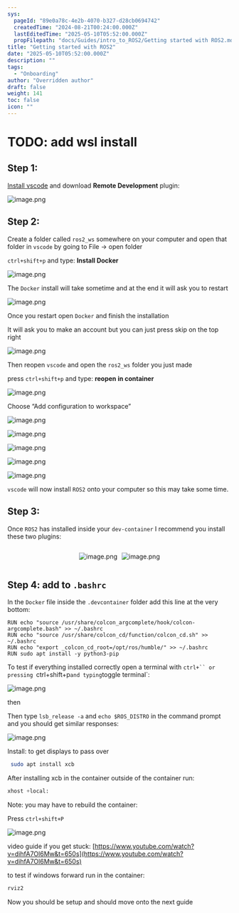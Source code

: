 ```yaml
---
sys:
  pageId: "89e0a78c-4e2b-4070-b327-d28cb0694742"
  createdTime: "2024-08-21T00:24:00.000Z"
  lastEditedTime: "2025-05-10T05:52:00.000Z"
  propFilepath: "docs/Guides/intro_to_ROS2/Getting started with ROS2.md"
title: "Getting started with ROS2"
date: "2025-05-10T05:52:00.000Z"
description: ""
tags:
  - "Onboarding"
author: "Overridden author"
draft: false
weight: 141
toc: false
icon: ""
---
```


# TODO: add wsl install

## Step 1:

[Install vscode](https://code.visualstudio.com/download) and download **Remote Development** plugin:

![image.png](https://prod-files-secure.s3.us-west-2.amazonaws.com/d518164a-d88e-44d1-a4ee-3adb3bd8bce0/efb52993-1881-4a40-b95e-6f020334f022/image.png?X-Amz-Algorithm=AWS4-HMAC-SHA256&X-Amz-Content-Sha256=UNSIGNED-PAYLOAD&X-Amz-Credential=ASIAZI2LB4664F3ASOT4%2F20250609%2Fus-west-2%2Fs3%2Faws4_request&X-Amz-Date=20250609T190658Z&X-Amz-Expires=3600&X-Amz-Security-Token=IQoJb3JpZ2luX2VjENL%2F%2F%2F%2F%2F%2F%2F%2F%2F%2FwEaCXVzLXdlc3QtMiJHMEUCIQDYszvoSDxUutWw4hMT2WSKk91sIDQcfcB8w2PYTY0IigIgGFxLsOsDWBh6Y5uF3IE%2BDXxtnosFU1Vybgd05%2BfpTBQqiAQIq%2F%2F%2F%2F%2F%2F%2F%2F%2F%2F%2FARAAGgw2Mzc0MjMxODM4MDUiDFqO0oEWoXcPNp71VyrcA%2FfHaWYYhTtF10NRq7xzuDfmhtZ9qZ4LilUWnkP26IJtblEePR9k9dDNG32scjvWV%2Fo1c3TdcRMhAnmRspaGAEakIVbop6g%2BEtu7qZfooyjKBdHNBn3CgRT0aRpbiL4wV4X21VQqSQdP7rR0DZ3HpquWWm9JSu51l2tpZkL9TMF2lCOUvOaxhUmEJyIZKaEiHSBczisVV1qQaa%2FbxvOYBykCOcQZqtb%2FgPEIkBPZB5AWp%2B73UR8WwN7SPgpXFgkv9XzS%2BJOnI6bcNzuBxGjLTtAvjZIoGw489oMUQzNmNfx9AzrI2SiKS2lDFGfbNZhfM4Gv3p%2FgPbvqLNTFxp2aESAvwwqeGzaCyZ5UQ35wb2segirAfu3CQdFrs5iHwAR6tJjE7w8Ur0Op0qhe%2B%2FQ90Gc1MO0TpLw4CcZ1epy4WqUpwfjW82iqufWibjDPcbhHM1oX9N784%2BU1Xs0bJ%2FIzg%2FGGcH%2FRv2OSOTn2qiDfjrSxkLBWoiyJLHISQIk6q8T7dnmFD6RoLNJk2%2B8qoK8Ddbrwpj7cVlIbr1zkox3wB4SDwMnB8RjjDGxeTrqnGFakyZDiuDc2WjUTuZtOI%2BFraht8xg%2BK6p6vgmV07%2Fdz4cBk%2Fb%2FVviP9pSltnpR1MLzKnMIGOqUBldUs6UEkNFZ9Ah8DcFCU82TXeMBHqxjTqnbSiPvJDOgu5l0RlueCilw8nhoxebL11c2fC3g9jTrRSXy%2B%2F8vMfT7SOj1hZADj8pEJCtbHkBE0lyuKa10gLcenU%2Fy04agk4GPXDPTrXh4TjGwtpWozIgGPIPgc6F8qCBJbKyqspBzTUT5ZGAwkQHabiUP2q4LPJe8UTljYfSJ5NW4eii1qhQ3VoCTk&X-Amz-Signature=5051245dfc41792a1ebe4a8cdd9635fcd5670af18a848045e5daa97e780b45af&X-Amz-SignedHeaders=host&x-id=GetObject)

## Step 2:

Create a folder called `ros2_ws` somewhere on your computer and open that folder in `vscode` by going to File → open folder 

`ctrl+shift+p` and type: **Install Docker**

![image.png](https://prod-files-secure.s3.us-west-2.amazonaws.com/d518164a-d88e-44d1-a4ee-3adb3bd8bce0/2269dc0e-1cd5-47ff-bceb-c04ad9b2eab0/image.png?X-Amz-Algorithm=AWS4-HMAC-SHA256&X-Amz-Content-Sha256=UNSIGNED-PAYLOAD&X-Amz-Credential=ASIAZI2LB4664F3ASOT4%2F20250609%2Fus-west-2%2Fs3%2Faws4_request&X-Amz-Date=20250609T190658Z&X-Amz-Expires=3600&X-Amz-Security-Token=IQoJb3JpZ2luX2VjENL%2F%2F%2F%2F%2F%2F%2F%2F%2F%2FwEaCXVzLXdlc3QtMiJHMEUCIQDYszvoSDxUutWw4hMT2WSKk91sIDQcfcB8w2PYTY0IigIgGFxLsOsDWBh6Y5uF3IE%2BDXxtnosFU1Vybgd05%2BfpTBQqiAQIq%2F%2F%2F%2F%2F%2F%2F%2F%2F%2F%2FARAAGgw2Mzc0MjMxODM4MDUiDFqO0oEWoXcPNp71VyrcA%2FfHaWYYhTtF10NRq7xzuDfmhtZ9qZ4LilUWnkP26IJtblEePR9k9dDNG32scjvWV%2Fo1c3TdcRMhAnmRspaGAEakIVbop6g%2BEtu7qZfooyjKBdHNBn3CgRT0aRpbiL4wV4X21VQqSQdP7rR0DZ3HpquWWm9JSu51l2tpZkL9TMF2lCOUvOaxhUmEJyIZKaEiHSBczisVV1qQaa%2FbxvOYBykCOcQZqtb%2FgPEIkBPZB5AWp%2B73UR8WwN7SPgpXFgkv9XzS%2BJOnI6bcNzuBxGjLTtAvjZIoGw489oMUQzNmNfx9AzrI2SiKS2lDFGfbNZhfM4Gv3p%2FgPbvqLNTFxp2aESAvwwqeGzaCyZ5UQ35wb2segirAfu3CQdFrs5iHwAR6tJjE7w8Ur0Op0qhe%2B%2FQ90Gc1MO0TpLw4CcZ1epy4WqUpwfjW82iqufWibjDPcbhHM1oX9N784%2BU1Xs0bJ%2FIzg%2FGGcH%2FRv2OSOTn2qiDfjrSxkLBWoiyJLHISQIk6q8T7dnmFD6RoLNJk2%2B8qoK8Ddbrwpj7cVlIbr1zkox3wB4SDwMnB8RjjDGxeTrqnGFakyZDiuDc2WjUTuZtOI%2BFraht8xg%2BK6p6vgmV07%2Fdz4cBk%2Fb%2FVviP9pSltnpR1MLzKnMIGOqUBldUs6UEkNFZ9Ah8DcFCU82TXeMBHqxjTqnbSiPvJDOgu5l0RlueCilw8nhoxebL11c2fC3g9jTrRSXy%2B%2F8vMfT7SOj1hZADj8pEJCtbHkBE0lyuKa10gLcenU%2Fy04agk4GPXDPTrXh4TjGwtpWozIgGPIPgc6F8qCBJbKyqspBzTUT5ZGAwkQHabiUP2q4LPJe8UTljYfSJ5NW4eii1qhQ3VoCTk&X-Amz-Signature=122eea0c897bb62bca5d63d3623d27ae91bb6face867377ff5f7da9691c477cc&X-Amz-SignedHeaders=host&x-id=GetObject)

The `Docker` install will take sometime and at the end it will ask you to restart

![image.png](https://prod-files-secure.s3.us-west-2.amazonaws.com/d518164a-d88e-44d1-a4ee-3adb3bd8bce0/ed233f78-be33-4b1f-b89c-9c346c0e961e/image.png?X-Amz-Algorithm=AWS4-HMAC-SHA256&X-Amz-Content-Sha256=UNSIGNED-PAYLOAD&X-Amz-Credential=ASIAZI2LB4664F3ASOT4%2F20250609%2Fus-west-2%2Fs3%2Faws4_request&X-Amz-Date=20250609T190658Z&X-Amz-Expires=3600&X-Amz-Security-Token=IQoJb3JpZ2luX2VjENL%2F%2F%2F%2F%2F%2F%2F%2F%2F%2FwEaCXVzLXdlc3QtMiJHMEUCIQDYszvoSDxUutWw4hMT2WSKk91sIDQcfcB8w2PYTY0IigIgGFxLsOsDWBh6Y5uF3IE%2BDXxtnosFU1Vybgd05%2BfpTBQqiAQIq%2F%2F%2F%2F%2F%2F%2F%2F%2F%2F%2FARAAGgw2Mzc0MjMxODM4MDUiDFqO0oEWoXcPNp71VyrcA%2FfHaWYYhTtF10NRq7xzuDfmhtZ9qZ4LilUWnkP26IJtblEePR9k9dDNG32scjvWV%2Fo1c3TdcRMhAnmRspaGAEakIVbop6g%2BEtu7qZfooyjKBdHNBn3CgRT0aRpbiL4wV4X21VQqSQdP7rR0DZ3HpquWWm9JSu51l2tpZkL9TMF2lCOUvOaxhUmEJyIZKaEiHSBczisVV1qQaa%2FbxvOYBykCOcQZqtb%2FgPEIkBPZB5AWp%2B73UR8WwN7SPgpXFgkv9XzS%2BJOnI6bcNzuBxGjLTtAvjZIoGw489oMUQzNmNfx9AzrI2SiKS2lDFGfbNZhfM4Gv3p%2FgPbvqLNTFxp2aESAvwwqeGzaCyZ5UQ35wb2segirAfu3CQdFrs5iHwAR6tJjE7w8Ur0Op0qhe%2B%2FQ90Gc1MO0TpLw4CcZ1epy4WqUpwfjW82iqufWibjDPcbhHM1oX9N784%2BU1Xs0bJ%2FIzg%2FGGcH%2FRv2OSOTn2qiDfjrSxkLBWoiyJLHISQIk6q8T7dnmFD6RoLNJk2%2B8qoK8Ddbrwpj7cVlIbr1zkox3wB4SDwMnB8RjjDGxeTrqnGFakyZDiuDc2WjUTuZtOI%2BFraht8xg%2BK6p6vgmV07%2Fdz4cBk%2Fb%2FVviP9pSltnpR1MLzKnMIGOqUBldUs6UEkNFZ9Ah8DcFCU82TXeMBHqxjTqnbSiPvJDOgu5l0RlueCilw8nhoxebL11c2fC3g9jTrRSXy%2B%2F8vMfT7SOj1hZADj8pEJCtbHkBE0lyuKa10gLcenU%2Fy04agk4GPXDPTrXh4TjGwtpWozIgGPIPgc6F8qCBJbKyqspBzTUT5ZGAwkQHabiUP2q4LPJe8UTljYfSJ5NW4eii1qhQ3VoCTk&X-Amz-Signature=7a27a9bc4d0a49a522198e40898695080ad6dc224aed33be4aae0190f8f061ef&X-Amz-SignedHeaders=host&x-id=GetObject)

Once you restart open `Docker` and finish the installation

It will ask you to make an account but you can just press skip on the top right

![image.png](https://prod-files-secure.s3.us-west-2.amazonaws.com/d518164a-d88e-44d1-a4ee-3adb3bd8bce0/21010ad9-1659-4fd9-9f59-9932a09b2a3d/image.png?X-Amz-Algorithm=AWS4-HMAC-SHA256&X-Amz-Content-Sha256=UNSIGNED-PAYLOAD&X-Amz-Credential=ASIAZI2LB4664F3ASOT4%2F20250609%2Fus-west-2%2Fs3%2Faws4_request&X-Amz-Date=20250609T190658Z&X-Amz-Expires=3600&X-Amz-Security-Token=IQoJb3JpZ2luX2VjENL%2F%2F%2F%2F%2F%2F%2F%2F%2F%2FwEaCXVzLXdlc3QtMiJHMEUCIQDYszvoSDxUutWw4hMT2WSKk91sIDQcfcB8w2PYTY0IigIgGFxLsOsDWBh6Y5uF3IE%2BDXxtnosFU1Vybgd05%2BfpTBQqiAQIq%2F%2F%2F%2F%2F%2F%2F%2F%2F%2F%2FARAAGgw2Mzc0MjMxODM4MDUiDFqO0oEWoXcPNp71VyrcA%2FfHaWYYhTtF10NRq7xzuDfmhtZ9qZ4LilUWnkP26IJtblEePR9k9dDNG32scjvWV%2Fo1c3TdcRMhAnmRspaGAEakIVbop6g%2BEtu7qZfooyjKBdHNBn3CgRT0aRpbiL4wV4X21VQqSQdP7rR0DZ3HpquWWm9JSu51l2tpZkL9TMF2lCOUvOaxhUmEJyIZKaEiHSBczisVV1qQaa%2FbxvOYBykCOcQZqtb%2FgPEIkBPZB5AWp%2B73UR8WwN7SPgpXFgkv9XzS%2BJOnI6bcNzuBxGjLTtAvjZIoGw489oMUQzNmNfx9AzrI2SiKS2lDFGfbNZhfM4Gv3p%2FgPbvqLNTFxp2aESAvwwqeGzaCyZ5UQ35wb2segirAfu3CQdFrs5iHwAR6tJjE7w8Ur0Op0qhe%2B%2FQ90Gc1MO0TpLw4CcZ1epy4WqUpwfjW82iqufWibjDPcbhHM1oX9N784%2BU1Xs0bJ%2FIzg%2FGGcH%2FRv2OSOTn2qiDfjrSxkLBWoiyJLHISQIk6q8T7dnmFD6RoLNJk2%2B8qoK8Ddbrwpj7cVlIbr1zkox3wB4SDwMnB8RjjDGxeTrqnGFakyZDiuDc2WjUTuZtOI%2BFraht8xg%2BK6p6vgmV07%2Fdz4cBk%2Fb%2FVviP9pSltnpR1MLzKnMIGOqUBldUs6UEkNFZ9Ah8DcFCU82TXeMBHqxjTqnbSiPvJDOgu5l0RlueCilw8nhoxebL11c2fC3g9jTrRSXy%2B%2F8vMfT7SOj1hZADj8pEJCtbHkBE0lyuKa10gLcenU%2Fy04agk4GPXDPTrXh4TjGwtpWozIgGPIPgc6F8qCBJbKyqspBzTUT5ZGAwkQHabiUP2q4LPJe8UTljYfSJ5NW4eii1qhQ3VoCTk&X-Amz-Signature=7eda300988a609b4f6144f8f28dbfdf819b4545160f587c6cf70a8ad5cb4fd2e&X-Amz-SignedHeaders=host&x-id=GetObject)

Then reopen `vscode` and open the `ros2_ws` folder you just made

press `ctrl+shift+p` and type: **reopen in container**

![image.png](https://prod-files-secure.s3.us-west-2.amazonaws.com/d518164a-d88e-44d1-a4ee-3adb3bd8bce0/4e93b8c2-41ad-488c-8095-c74205196118/image.png?X-Amz-Algorithm=AWS4-HMAC-SHA256&X-Amz-Content-Sha256=UNSIGNED-PAYLOAD&X-Amz-Credential=ASIAZI2LB4664F3ASOT4%2F20250609%2Fus-west-2%2Fs3%2Faws4_request&X-Amz-Date=20250609T190658Z&X-Amz-Expires=3600&X-Amz-Security-Token=IQoJb3JpZ2luX2VjENL%2F%2F%2F%2F%2F%2F%2F%2F%2F%2FwEaCXVzLXdlc3QtMiJHMEUCIQDYszvoSDxUutWw4hMT2WSKk91sIDQcfcB8w2PYTY0IigIgGFxLsOsDWBh6Y5uF3IE%2BDXxtnosFU1Vybgd05%2BfpTBQqiAQIq%2F%2F%2F%2F%2F%2F%2F%2F%2F%2F%2FARAAGgw2Mzc0MjMxODM4MDUiDFqO0oEWoXcPNp71VyrcA%2FfHaWYYhTtF10NRq7xzuDfmhtZ9qZ4LilUWnkP26IJtblEePR9k9dDNG32scjvWV%2Fo1c3TdcRMhAnmRspaGAEakIVbop6g%2BEtu7qZfooyjKBdHNBn3CgRT0aRpbiL4wV4X21VQqSQdP7rR0DZ3HpquWWm9JSu51l2tpZkL9TMF2lCOUvOaxhUmEJyIZKaEiHSBczisVV1qQaa%2FbxvOYBykCOcQZqtb%2FgPEIkBPZB5AWp%2B73UR8WwN7SPgpXFgkv9XzS%2BJOnI6bcNzuBxGjLTtAvjZIoGw489oMUQzNmNfx9AzrI2SiKS2lDFGfbNZhfM4Gv3p%2FgPbvqLNTFxp2aESAvwwqeGzaCyZ5UQ35wb2segirAfu3CQdFrs5iHwAR6tJjE7w8Ur0Op0qhe%2B%2FQ90Gc1MO0TpLw4CcZ1epy4WqUpwfjW82iqufWibjDPcbhHM1oX9N784%2BU1Xs0bJ%2FIzg%2FGGcH%2FRv2OSOTn2qiDfjrSxkLBWoiyJLHISQIk6q8T7dnmFD6RoLNJk2%2B8qoK8Ddbrwpj7cVlIbr1zkox3wB4SDwMnB8RjjDGxeTrqnGFakyZDiuDc2WjUTuZtOI%2BFraht8xg%2BK6p6vgmV07%2Fdz4cBk%2Fb%2FVviP9pSltnpR1MLzKnMIGOqUBldUs6UEkNFZ9Ah8DcFCU82TXeMBHqxjTqnbSiPvJDOgu5l0RlueCilw8nhoxebL11c2fC3g9jTrRSXy%2B%2F8vMfT7SOj1hZADj8pEJCtbHkBE0lyuKa10gLcenU%2Fy04agk4GPXDPTrXh4TjGwtpWozIgGPIPgc6F8qCBJbKyqspBzTUT5ZGAwkQHabiUP2q4LPJe8UTljYfSJ5NW4eii1qhQ3VoCTk&X-Amz-Signature=d37353e663d0033ee9ef759828cc391829357c4844881e57c5909ac3587b78ea&X-Amz-SignedHeaders=host&x-id=GetObject)

Choose “Add configuration to workspace”

![image.png](https://prod-files-secure.s3.us-west-2.amazonaws.com/d518164a-d88e-44d1-a4ee-3adb3bd8bce0/9560b282-5060-4989-ba37-97e7b2c22476/image.png?X-Amz-Algorithm=AWS4-HMAC-SHA256&X-Amz-Content-Sha256=UNSIGNED-PAYLOAD&X-Amz-Credential=ASIAZI2LB4664F3ASOT4%2F20250609%2Fus-west-2%2Fs3%2Faws4_request&X-Amz-Date=20250609T190658Z&X-Amz-Expires=3600&X-Amz-Security-Token=IQoJb3JpZ2luX2VjENL%2F%2F%2F%2F%2F%2F%2F%2F%2F%2FwEaCXVzLXdlc3QtMiJHMEUCIQDYszvoSDxUutWw4hMT2WSKk91sIDQcfcB8w2PYTY0IigIgGFxLsOsDWBh6Y5uF3IE%2BDXxtnosFU1Vybgd05%2BfpTBQqiAQIq%2F%2F%2F%2F%2F%2F%2F%2F%2F%2F%2FARAAGgw2Mzc0MjMxODM4MDUiDFqO0oEWoXcPNp71VyrcA%2FfHaWYYhTtF10NRq7xzuDfmhtZ9qZ4LilUWnkP26IJtblEePR9k9dDNG32scjvWV%2Fo1c3TdcRMhAnmRspaGAEakIVbop6g%2BEtu7qZfooyjKBdHNBn3CgRT0aRpbiL4wV4X21VQqSQdP7rR0DZ3HpquWWm9JSu51l2tpZkL9TMF2lCOUvOaxhUmEJyIZKaEiHSBczisVV1qQaa%2FbxvOYBykCOcQZqtb%2FgPEIkBPZB5AWp%2B73UR8WwN7SPgpXFgkv9XzS%2BJOnI6bcNzuBxGjLTtAvjZIoGw489oMUQzNmNfx9AzrI2SiKS2lDFGfbNZhfM4Gv3p%2FgPbvqLNTFxp2aESAvwwqeGzaCyZ5UQ35wb2segirAfu3CQdFrs5iHwAR6tJjE7w8Ur0Op0qhe%2B%2FQ90Gc1MO0TpLw4CcZ1epy4WqUpwfjW82iqufWibjDPcbhHM1oX9N784%2BU1Xs0bJ%2FIzg%2FGGcH%2FRv2OSOTn2qiDfjrSxkLBWoiyJLHISQIk6q8T7dnmFD6RoLNJk2%2B8qoK8Ddbrwpj7cVlIbr1zkox3wB4SDwMnB8RjjDGxeTrqnGFakyZDiuDc2WjUTuZtOI%2BFraht8xg%2BK6p6vgmV07%2Fdz4cBk%2Fb%2FVviP9pSltnpR1MLzKnMIGOqUBldUs6UEkNFZ9Ah8DcFCU82TXeMBHqxjTqnbSiPvJDOgu5l0RlueCilw8nhoxebL11c2fC3g9jTrRSXy%2B%2F8vMfT7SOj1hZADj8pEJCtbHkBE0lyuKa10gLcenU%2Fy04agk4GPXDPTrXh4TjGwtpWozIgGPIPgc6F8qCBJbKyqspBzTUT5ZGAwkQHabiUP2q4LPJe8UTljYfSJ5NW4eii1qhQ3VoCTk&X-Amz-Signature=1230425f17aee3ae5b1dc59c1b89eb47c1a67de08e5945cfdaa01d649b9a8520&X-Amz-SignedHeaders=host&x-id=GetObject)

![image.png](https://prod-files-secure.s3.us-west-2.amazonaws.com/d518164a-d88e-44d1-a4ee-3adb3bd8bce0/2ee63f81-886b-48e8-a553-dc6e5eac99e4/image.png?X-Amz-Algorithm=AWS4-HMAC-SHA256&X-Amz-Content-Sha256=UNSIGNED-PAYLOAD&X-Amz-Credential=ASIAZI2LB4664F3ASOT4%2F20250609%2Fus-west-2%2Fs3%2Faws4_request&X-Amz-Date=20250609T190658Z&X-Amz-Expires=3600&X-Amz-Security-Token=IQoJb3JpZ2luX2VjENL%2F%2F%2F%2F%2F%2F%2F%2F%2F%2FwEaCXVzLXdlc3QtMiJHMEUCIQDYszvoSDxUutWw4hMT2WSKk91sIDQcfcB8w2PYTY0IigIgGFxLsOsDWBh6Y5uF3IE%2BDXxtnosFU1Vybgd05%2BfpTBQqiAQIq%2F%2F%2F%2F%2F%2F%2F%2F%2F%2F%2FARAAGgw2Mzc0MjMxODM4MDUiDFqO0oEWoXcPNp71VyrcA%2FfHaWYYhTtF10NRq7xzuDfmhtZ9qZ4LilUWnkP26IJtblEePR9k9dDNG32scjvWV%2Fo1c3TdcRMhAnmRspaGAEakIVbop6g%2BEtu7qZfooyjKBdHNBn3CgRT0aRpbiL4wV4X21VQqSQdP7rR0DZ3HpquWWm9JSu51l2tpZkL9TMF2lCOUvOaxhUmEJyIZKaEiHSBczisVV1qQaa%2FbxvOYBykCOcQZqtb%2FgPEIkBPZB5AWp%2B73UR8WwN7SPgpXFgkv9XzS%2BJOnI6bcNzuBxGjLTtAvjZIoGw489oMUQzNmNfx9AzrI2SiKS2lDFGfbNZhfM4Gv3p%2FgPbvqLNTFxp2aESAvwwqeGzaCyZ5UQ35wb2segirAfu3CQdFrs5iHwAR6tJjE7w8Ur0Op0qhe%2B%2FQ90Gc1MO0TpLw4CcZ1epy4WqUpwfjW82iqufWibjDPcbhHM1oX9N784%2BU1Xs0bJ%2FIzg%2FGGcH%2FRv2OSOTn2qiDfjrSxkLBWoiyJLHISQIk6q8T7dnmFD6RoLNJk2%2B8qoK8Ddbrwpj7cVlIbr1zkox3wB4SDwMnB8RjjDGxeTrqnGFakyZDiuDc2WjUTuZtOI%2BFraht8xg%2BK6p6vgmV07%2Fdz4cBk%2Fb%2FVviP9pSltnpR1MLzKnMIGOqUBldUs6UEkNFZ9Ah8DcFCU82TXeMBHqxjTqnbSiPvJDOgu5l0RlueCilw8nhoxebL11c2fC3g9jTrRSXy%2B%2F8vMfT7SOj1hZADj8pEJCtbHkBE0lyuKa10gLcenU%2Fy04agk4GPXDPTrXh4TjGwtpWozIgGPIPgc6F8qCBJbKyqspBzTUT5ZGAwkQHabiUP2q4LPJe8UTljYfSJ5NW4eii1qhQ3VoCTk&X-Amz-Signature=4ab2482dfaaba7cd2196d27791056198d6e403978ef2c80cf28e8c461c44eaa7&X-Amz-SignedHeaders=host&x-id=GetObject)

![image.png](https://prod-files-secure.s3.us-west-2.amazonaws.com/d518164a-d88e-44d1-a4ee-3adb3bd8bce0/ae1580b2-b048-407e-aed9-b584224a7a04/image.png?X-Amz-Algorithm=AWS4-HMAC-SHA256&X-Amz-Content-Sha256=UNSIGNED-PAYLOAD&X-Amz-Credential=ASIAZI2LB4664F3ASOT4%2F20250609%2Fus-west-2%2Fs3%2Faws4_request&X-Amz-Date=20250609T190658Z&X-Amz-Expires=3600&X-Amz-Security-Token=IQoJb3JpZ2luX2VjENL%2F%2F%2F%2F%2F%2F%2F%2F%2F%2FwEaCXVzLXdlc3QtMiJHMEUCIQDYszvoSDxUutWw4hMT2WSKk91sIDQcfcB8w2PYTY0IigIgGFxLsOsDWBh6Y5uF3IE%2BDXxtnosFU1Vybgd05%2BfpTBQqiAQIq%2F%2F%2F%2F%2F%2F%2F%2F%2F%2F%2FARAAGgw2Mzc0MjMxODM4MDUiDFqO0oEWoXcPNp71VyrcA%2FfHaWYYhTtF10NRq7xzuDfmhtZ9qZ4LilUWnkP26IJtblEePR9k9dDNG32scjvWV%2Fo1c3TdcRMhAnmRspaGAEakIVbop6g%2BEtu7qZfooyjKBdHNBn3CgRT0aRpbiL4wV4X21VQqSQdP7rR0DZ3HpquWWm9JSu51l2tpZkL9TMF2lCOUvOaxhUmEJyIZKaEiHSBczisVV1qQaa%2FbxvOYBykCOcQZqtb%2FgPEIkBPZB5AWp%2B73UR8WwN7SPgpXFgkv9XzS%2BJOnI6bcNzuBxGjLTtAvjZIoGw489oMUQzNmNfx9AzrI2SiKS2lDFGfbNZhfM4Gv3p%2FgPbvqLNTFxp2aESAvwwqeGzaCyZ5UQ35wb2segirAfu3CQdFrs5iHwAR6tJjE7w8Ur0Op0qhe%2B%2FQ90Gc1MO0TpLw4CcZ1epy4WqUpwfjW82iqufWibjDPcbhHM1oX9N784%2BU1Xs0bJ%2FIzg%2FGGcH%2FRv2OSOTn2qiDfjrSxkLBWoiyJLHISQIk6q8T7dnmFD6RoLNJk2%2B8qoK8Ddbrwpj7cVlIbr1zkox3wB4SDwMnB8RjjDGxeTrqnGFakyZDiuDc2WjUTuZtOI%2BFraht8xg%2BK6p6vgmV07%2Fdz4cBk%2Fb%2FVviP9pSltnpR1MLzKnMIGOqUBldUs6UEkNFZ9Ah8DcFCU82TXeMBHqxjTqnbSiPvJDOgu5l0RlueCilw8nhoxebL11c2fC3g9jTrRSXy%2B%2F8vMfT7SOj1hZADj8pEJCtbHkBE0lyuKa10gLcenU%2Fy04agk4GPXDPTrXh4TjGwtpWozIgGPIPgc6F8qCBJbKyqspBzTUT5ZGAwkQHabiUP2q4LPJe8UTljYfSJ5NW4eii1qhQ3VoCTk&X-Amz-Signature=27c88a698de41c48f17ca35ed715467aa670965d9438feca04212070da71fc80&X-Amz-SignedHeaders=host&x-id=GetObject)

![image.png](https://prod-files-secure.s3.us-west-2.amazonaws.com/d518164a-d88e-44d1-a4ee-3adb3bd8bce0/53255b28-f75e-430f-b9e3-c0ac8577e42b/image.png?X-Amz-Algorithm=AWS4-HMAC-SHA256&X-Amz-Content-Sha256=UNSIGNED-PAYLOAD&X-Amz-Credential=ASIAZI2LB4664F3ASOT4%2F20250609%2Fus-west-2%2Fs3%2Faws4_request&X-Amz-Date=20250609T190658Z&X-Amz-Expires=3600&X-Amz-Security-Token=IQoJb3JpZ2luX2VjENL%2F%2F%2F%2F%2F%2F%2F%2F%2F%2FwEaCXVzLXdlc3QtMiJHMEUCIQDYszvoSDxUutWw4hMT2WSKk91sIDQcfcB8w2PYTY0IigIgGFxLsOsDWBh6Y5uF3IE%2BDXxtnosFU1Vybgd05%2BfpTBQqiAQIq%2F%2F%2F%2F%2F%2F%2F%2F%2F%2F%2FARAAGgw2Mzc0MjMxODM4MDUiDFqO0oEWoXcPNp71VyrcA%2FfHaWYYhTtF10NRq7xzuDfmhtZ9qZ4LilUWnkP26IJtblEePR9k9dDNG32scjvWV%2Fo1c3TdcRMhAnmRspaGAEakIVbop6g%2BEtu7qZfooyjKBdHNBn3CgRT0aRpbiL4wV4X21VQqSQdP7rR0DZ3HpquWWm9JSu51l2tpZkL9TMF2lCOUvOaxhUmEJyIZKaEiHSBczisVV1qQaa%2FbxvOYBykCOcQZqtb%2FgPEIkBPZB5AWp%2B73UR8WwN7SPgpXFgkv9XzS%2BJOnI6bcNzuBxGjLTtAvjZIoGw489oMUQzNmNfx9AzrI2SiKS2lDFGfbNZhfM4Gv3p%2FgPbvqLNTFxp2aESAvwwqeGzaCyZ5UQ35wb2segirAfu3CQdFrs5iHwAR6tJjE7w8Ur0Op0qhe%2B%2FQ90Gc1MO0TpLw4CcZ1epy4WqUpwfjW82iqufWibjDPcbhHM1oX9N784%2BU1Xs0bJ%2FIzg%2FGGcH%2FRv2OSOTn2qiDfjrSxkLBWoiyJLHISQIk6q8T7dnmFD6RoLNJk2%2B8qoK8Ddbrwpj7cVlIbr1zkox3wB4SDwMnB8RjjDGxeTrqnGFakyZDiuDc2WjUTuZtOI%2BFraht8xg%2BK6p6vgmV07%2Fdz4cBk%2Fb%2FVviP9pSltnpR1MLzKnMIGOqUBldUs6UEkNFZ9Ah8DcFCU82TXeMBHqxjTqnbSiPvJDOgu5l0RlueCilw8nhoxebL11c2fC3g9jTrRSXy%2B%2F8vMfT7SOj1hZADj8pEJCtbHkBE0lyuKa10gLcenU%2Fy04agk4GPXDPTrXh4TjGwtpWozIgGPIPgc6F8qCBJbKyqspBzTUT5ZGAwkQHabiUP2q4LPJe8UTljYfSJ5NW4eii1qhQ3VoCTk&X-Amz-Signature=ef7fa7c714b26c256c8fa6866b04bf06d753960b9935f1e4e42513ebd2dd9995&X-Amz-SignedHeaders=host&x-id=GetObject)

![image.png](https://prod-files-secure.s3.us-west-2.amazonaws.com/d518164a-d88e-44d1-a4ee-3adb3bd8bce0/7c562767-5af9-4ffb-97d1-327bcdf4ee00/image.png?X-Amz-Algorithm=AWS4-HMAC-SHA256&X-Amz-Content-Sha256=UNSIGNED-PAYLOAD&X-Amz-Credential=ASIAZI2LB4664F3ASOT4%2F20250609%2Fus-west-2%2Fs3%2Faws4_request&X-Amz-Date=20250609T190658Z&X-Amz-Expires=3600&X-Amz-Security-Token=IQoJb3JpZ2luX2VjENL%2F%2F%2F%2F%2F%2F%2F%2F%2F%2FwEaCXVzLXdlc3QtMiJHMEUCIQDYszvoSDxUutWw4hMT2WSKk91sIDQcfcB8w2PYTY0IigIgGFxLsOsDWBh6Y5uF3IE%2BDXxtnosFU1Vybgd05%2BfpTBQqiAQIq%2F%2F%2F%2F%2F%2F%2F%2F%2F%2F%2FARAAGgw2Mzc0MjMxODM4MDUiDFqO0oEWoXcPNp71VyrcA%2FfHaWYYhTtF10NRq7xzuDfmhtZ9qZ4LilUWnkP26IJtblEePR9k9dDNG32scjvWV%2Fo1c3TdcRMhAnmRspaGAEakIVbop6g%2BEtu7qZfooyjKBdHNBn3CgRT0aRpbiL4wV4X21VQqSQdP7rR0DZ3HpquWWm9JSu51l2tpZkL9TMF2lCOUvOaxhUmEJyIZKaEiHSBczisVV1qQaa%2FbxvOYBykCOcQZqtb%2FgPEIkBPZB5AWp%2B73UR8WwN7SPgpXFgkv9XzS%2BJOnI6bcNzuBxGjLTtAvjZIoGw489oMUQzNmNfx9AzrI2SiKS2lDFGfbNZhfM4Gv3p%2FgPbvqLNTFxp2aESAvwwqeGzaCyZ5UQ35wb2segirAfu3CQdFrs5iHwAR6tJjE7w8Ur0Op0qhe%2B%2FQ90Gc1MO0TpLw4CcZ1epy4WqUpwfjW82iqufWibjDPcbhHM1oX9N784%2BU1Xs0bJ%2FIzg%2FGGcH%2FRv2OSOTn2qiDfjrSxkLBWoiyJLHISQIk6q8T7dnmFD6RoLNJk2%2B8qoK8Ddbrwpj7cVlIbr1zkox3wB4SDwMnB8RjjDGxeTrqnGFakyZDiuDc2WjUTuZtOI%2BFraht8xg%2BK6p6vgmV07%2Fdz4cBk%2Fb%2FVviP9pSltnpR1MLzKnMIGOqUBldUs6UEkNFZ9Ah8DcFCU82TXeMBHqxjTqnbSiPvJDOgu5l0RlueCilw8nhoxebL11c2fC3g9jTrRSXy%2B%2F8vMfT7SOj1hZADj8pEJCtbHkBE0lyuKa10gLcenU%2Fy04agk4GPXDPTrXh4TjGwtpWozIgGPIPgc6F8qCBJbKyqspBzTUT5ZGAwkQHabiUP2q4LPJe8UTljYfSJ5NW4eii1qhQ3VoCTk&X-Amz-Signature=d34fc7abeecd7f6e1bdf41e4d18c4f7ffafc001e98ea055d818322d49920c62e&X-Amz-SignedHeaders=host&x-id=GetObject)

`vscode` will now install `ROS2` onto your computer so this may take some time.

## Step 3:

Once `ROS2` has installed inside your `dev-container` I recommend you install these two plugins:

<div style="display: flex;flex-direction: row; column-gap:10px; max-width: 630px;justify-content: center;">
<div>

![image.png](https://prod-files-secure.s3.us-west-2.amazonaws.com/d518164a-d88e-44d1-a4ee-3adb3bd8bce0/3fc3d550-5a54-4ba1-ba6b-faa01cdb7369/image.png?X-Amz-Algorithm=AWS4-HMAC-SHA256&X-Amz-Content-Sha256=UNSIGNED-PAYLOAD&X-Amz-Credential=ASIAZI2LB46627V25I6V%2F20250609%2Fus-west-2%2Fs3%2Faws4_request&X-Amz-Date=20250609T190700Z&X-Amz-Expires=3600&X-Amz-Security-Token=IQoJb3JpZ2luX2VjENL%2F%2F%2F%2F%2F%2F%2F%2F%2F%2FwEaCXVzLXdlc3QtMiJHMEUCIQCfrhby%2FnYt6AoloicY1vfKfa4%2BTU9j4y3I4RP9ktvpMgIgXNgBJ21BccHHGAMXWM55JdTrmFnV%2BIM8kEjiBlyMHXQqiAQIq%2F%2F%2F%2F%2F%2F%2F%2F%2F%2F%2FARAAGgw2Mzc0MjMxODM4MDUiDMIqxQmFUz50YAI8pircA6hq58WctitKgZod%2Bd%2Br3KcOxfjzqfbBcMpKLK3DWQBmVECRYWr5HzFdVknHoalWeUiuMhVI2H637pqquwzs3wqaQNMRL3DAyj%2FLynjaGz7iolNyU5f0CPfj6YvuL3nfvn1hNtSAIxBZyWoC2x93yEeFZGB%2FLAma35kSPN6GUSUFNqZT%2Fu8qcIACarILR9Yd1xiL8lQRc5ptHFGIVRYKmcoCaFx2a6pp8AfSmiYE6guVRgXx3p1Ps6exNHXouail2j073zMku7EvPJy5zCTd6qXloduaBtsDg2QOuOBt9KfdsfPz6UVzGvWRypRcHXmRt3ote3z04RjBY%2BEexA9JAu%2Be3ILI%2FYpNgoAQk4lmHZViHVcOk0KmdF9J72Xve9qLAPkotEVDn9ovPP3zltG40IRAzA3dlMLQ93X3Ih5mOm%2Fb0dA%2Brqe2%2FFHUKnAilbv%2FllYwQM20ZYT%2Fl5b9csXMMMUFHxksdBxlmm8MDjELmSo53pmwnXO%2FJijFwzELcIV2NDlkKFSqJqwWFnmY%2FVs%2BviizXOWsdlq9Ouh1JCpuwdPKfwflWiMJv2iL8Pqv0IwkMFRblRqSHiGvt%2BdMim83AT2gWvwZFNlzC6Ae1gYM4iW1iJGfANoqWy2RDZPkMKPKnMIGOqUBL69MGO0iYHk4NG4FM87DKpEj7j6UfLBpwNBbL6IEGo7%2F%2F6HO4hrj%2FoHtDiIEvzp3%2BgoWB0LC05j5WMCnOLDKMTgq3uLZ0iVkGomydH%2B7HB380MV1qK8YFt3AcJNK4jtUhHkG3nNnmJOtC%2BUm6xNCUYZTZHWf6Hf4KRhMNb%2BEFKXKzAAWAHbwlZJx7nTBKYTEcVM6d8IWVb81495LWurcKOpS5qsr&X-Amz-Signature=bf8e0d2a5e0b2172b80549977d4335f369d39e2d0dc6a5959a83874469c3c841&X-Amz-SignedHeaders=host&x-id=GetObject)

</div>
<div>

![image.png](https://prod-files-secure.s3.us-west-2.amazonaws.com/d518164a-d88e-44d1-a4ee-3adb3bd8bce0/d994cc66-13c2-4093-a5a3-f84cf4601a82/image.png?X-Amz-Algorithm=AWS4-HMAC-SHA256&X-Amz-Content-Sha256=UNSIGNED-PAYLOAD&X-Amz-Credential=ASIAZI2LB466TCEFMHW6%2F20250609%2Fus-west-2%2Fs3%2Faws4_request&X-Amz-Date=20250609T190700Z&X-Amz-Expires=3600&X-Amz-Security-Token=IQoJb3JpZ2luX2VjENL%2F%2F%2F%2F%2F%2F%2F%2F%2F%2FwEaCXVzLXdlc3QtMiJHMEUCIEC1YWbU3n%2B5HkOenKMGD5JBLFxbI66DgLb4J8%2Bqe2uqAiEAv6M3S3U0Z7p2kdnADGcW5SZwvxcM8h4ToVNMY9qyAy4qiAQIq%2F%2F%2F%2F%2F%2F%2F%2F%2F%2F%2FARAAGgw2Mzc0MjMxODM4MDUiDBvYQiTXnVs6Sgk2HircA46iFsm0fJ9XXX1PmtVqGc8xHpCHDB9x1tKFdjOzJsoadrU1oPNtaS0Tp5C0hmTWKuIx%2F%2FsxN7eGnm7ir88usnAyf4%2FUIh9PL2bcb79NaEsFo0qpNOPJvwSvm4BTvxeQyaxJfw5%2B0PLGqEys3LrurMTmzkOhd8BjCpycLpkVTr3gEpyyKaekgU6glxf9gc0tJDRIWEaIj4pg2pl4z7yy5rYEqUaL6UDI0i7e2ql9hVxvOHNfYhD0kLqyvS7Iigz0nnBNBSlih%2FXy7ckRqbk0kJm%2Fg77XqtqM4CJahNnNXNHjtJZbD2Co1BfaLjppwrJbKV16isZYAgu%2BsWaF1DoasifPNYUpVeOpxT5EC9ImzQPXxZ97%2Bk4xXKtU028WY1blpDbrhWj4HmHZV4pWL5NtUv3d5ZZozxFTiw%2FavLJ6NspLXfswQeWSmV06dgHH5PYg48G9BakadaOdt9YLD0SWKXSQI392MRQvGKb%2FKctbGyq2D9vcVJhg3IWEwBDr86pldHHOhaN1eYuSeR0rCupeQcUVHshbcPYVVnM7yNlNk6RVkGhs68IdEUtMlrrlJhn54UK3KKUFSWSTaPSr5%2FNffp5TSaLNdJebpr96TRwcaAaVA74uucH95MLV1WsNMKvKnMIGOqUBLr7uRhxQrF51pwTBhYNEEjnlJgOSAg84Jst9HsZZlzZfSIEDXdgfVCrirvW2fTUt0Tnyz7UIPmzLP13HhsDExKonvrjOz9RWGrQJrs1zNgEzMrUKqzAH7kOpQCEnu%2F6wfw5DJnPlIT0pLMKAbbLHlg6LnKL5M6xMVji15wl4DYBGQsJNrLquZ4Zd8%2Frg6l1oKvUQJzXLAPRADH5JOVbIJjCwD8SV&X-Amz-Signature=79831f4d7943e043bfb0f569a53917d7b0d53455fafa2d60c4f502ba72f04a6e&X-Amz-SignedHeaders=host&x-id=GetObject)

</div>
</div>

## Step 4: add to `.bashrc`

In the `Docker` file inside the `.devcontainer` folder add this line at the very bottom: 

```docker
RUN echo "source /usr/share/colcon_argcomplete/hook/colcon-argcomplete.bash" >> ~/.bashrc
RUN echo "source /usr/share/colcon_cd/function/colcon_cd.sh" >> ~/.bashrc
RUN echo "export _colcon_cd_root=/opt/ros/humble/" >> ~/.bashrc
RUN sudo apt install -y python3-pip 
```

To test if everything installed correctly open a terminal with `ctrl+`` or pressing `ctrl+shift+p` and typing `toggle terminal`:

![image.png](https://prod-files-secure.s3.us-west-2.amazonaws.com/d518164a-d88e-44d1-a4ee-3adb3bd8bce0/6a4943d8-b04e-4c02-9a58-775f3384d1a5/image.png?X-Amz-Algorithm=AWS4-HMAC-SHA256&X-Amz-Content-Sha256=UNSIGNED-PAYLOAD&X-Amz-Credential=ASIAZI2LB4664F3ASOT4%2F20250609%2Fus-west-2%2Fs3%2Faws4_request&X-Amz-Date=20250609T190658Z&X-Amz-Expires=3600&X-Amz-Security-Token=IQoJb3JpZ2luX2VjENL%2F%2F%2F%2F%2F%2F%2F%2F%2F%2FwEaCXVzLXdlc3QtMiJHMEUCIQDYszvoSDxUutWw4hMT2WSKk91sIDQcfcB8w2PYTY0IigIgGFxLsOsDWBh6Y5uF3IE%2BDXxtnosFU1Vybgd05%2BfpTBQqiAQIq%2F%2F%2F%2F%2F%2F%2F%2F%2F%2F%2FARAAGgw2Mzc0MjMxODM4MDUiDFqO0oEWoXcPNp71VyrcA%2FfHaWYYhTtF10NRq7xzuDfmhtZ9qZ4LilUWnkP26IJtblEePR9k9dDNG32scjvWV%2Fo1c3TdcRMhAnmRspaGAEakIVbop6g%2BEtu7qZfooyjKBdHNBn3CgRT0aRpbiL4wV4X21VQqSQdP7rR0DZ3HpquWWm9JSu51l2tpZkL9TMF2lCOUvOaxhUmEJyIZKaEiHSBczisVV1qQaa%2FbxvOYBykCOcQZqtb%2FgPEIkBPZB5AWp%2B73UR8WwN7SPgpXFgkv9XzS%2BJOnI6bcNzuBxGjLTtAvjZIoGw489oMUQzNmNfx9AzrI2SiKS2lDFGfbNZhfM4Gv3p%2FgPbvqLNTFxp2aESAvwwqeGzaCyZ5UQ35wb2segirAfu3CQdFrs5iHwAR6tJjE7w8Ur0Op0qhe%2B%2FQ90Gc1MO0TpLw4CcZ1epy4WqUpwfjW82iqufWibjDPcbhHM1oX9N784%2BU1Xs0bJ%2FIzg%2FGGcH%2FRv2OSOTn2qiDfjrSxkLBWoiyJLHISQIk6q8T7dnmFD6RoLNJk2%2B8qoK8Ddbrwpj7cVlIbr1zkox3wB4SDwMnB8RjjDGxeTrqnGFakyZDiuDc2WjUTuZtOI%2BFraht8xg%2BK6p6vgmV07%2Fdz4cBk%2Fb%2FVviP9pSltnpR1MLzKnMIGOqUBldUs6UEkNFZ9Ah8DcFCU82TXeMBHqxjTqnbSiPvJDOgu5l0RlueCilw8nhoxebL11c2fC3g9jTrRSXy%2B%2F8vMfT7SOj1hZADj8pEJCtbHkBE0lyuKa10gLcenU%2Fy04agk4GPXDPTrXh4TjGwtpWozIgGPIPgc6F8qCBJbKyqspBzTUT5ZGAwkQHabiUP2q4LPJe8UTljYfSJ5NW4eii1qhQ3VoCTk&X-Amz-Signature=67f9b0a0ef63669b308c141d7404c527ed79bc04744cef51bed17fadad6cb8ba&X-Amz-SignedHeaders=host&x-id=GetObject)

then 

Then type `lsb_release -a` and `echo $ROS_DISTRO` in the command prompt and you should get similar responses:

![image.png](https://prod-files-secure.s3.us-west-2.amazonaws.com/d518164a-d88e-44d1-a4ee-3adb3bd8bce0/3e635dec-a805-4e85-8b9e-d000e5b71a4e/image.png?X-Amz-Algorithm=AWS4-HMAC-SHA256&X-Amz-Content-Sha256=UNSIGNED-PAYLOAD&X-Amz-Credential=ASIAZI2LB4664F3ASOT4%2F20250609%2Fus-west-2%2Fs3%2Faws4_request&X-Amz-Date=20250609T190658Z&X-Amz-Expires=3600&X-Amz-Security-Token=IQoJb3JpZ2luX2VjENL%2F%2F%2F%2F%2F%2F%2F%2F%2F%2FwEaCXVzLXdlc3QtMiJHMEUCIQDYszvoSDxUutWw4hMT2WSKk91sIDQcfcB8w2PYTY0IigIgGFxLsOsDWBh6Y5uF3IE%2BDXxtnosFU1Vybgd05%2BfpTBQqiAQIq%2F%2F%2F%2F%2F%2F%2F%2F%2F%2F%2FARAAGgw2Mzc0MjMxODM4MDUiDFqO0oEWoXcPNp71VyrcA%2FfHaWYYhTtF10NRq7xzuDfmhtZ9qZ4LilUWnkP26IJtblEePR9k9dDNG32scjvWV%2Fo1c3TdcRMhAnmRspaGAEakIVbop6g%2BEtu7qZfooyjKBdHNBn3CgRT0aRpbiL4wV4X21VQqSQdP7rR0DZ3HpquWWm9JSu51l2tpZkL9TMF2lCOUvOaxhUmEJyIZKaEiHSBczisVV1qQaa%2FbxvOYBykCOcQZqtb%2FgPEIkBPZB5AWp%2B73UR8WwN7SPgpXFgkv9XzS%2BJOnI6bcNzuBxGjLTtAvjZIoGw489oMUQzNmNfx9AzrI2SiKS2lDFGfbNZhfM4Gv3p%2FgPbvqLNTFxp2aESAvwwqeGzaCyZ5UQ35wb2segirAfu3CQdFrs5iHwAR6tJjE7w8Ur0Op0qhe%2B%2FQ90Gc1MO0TpLw4CcZ1epy4WqUpwfjW82iqufWibjDPcbhHM1oX9N784%2BU1Xs0bJ%2FIzg%2FGGcH%2FRv2OSOTn2qiDfjrSxkLBWoiyJLHISQIk6q8T7dnmFD6RoLNJk2%2B8qoK8Ddbrwpj7cVlIbr1zkox3wB4SDwMnB8RjjDGxeTrqnGFakyZDiuDc2WjUTuZtOI%2BFraht8xg%2BK6p6vgmV07%2Fdz4cBk%2Fb%2FVviP9pSltnpR1MLzKnMIGOqUBldUs6UEkNFZ9Ah8DcFCU82TXeMBHqxjTqnbSiPvJDOgu5l0RlueCilw8nhoxebL11c2fC3g9jTrRSXy%2B%2F8vMfT7SOj1hZADj8pEJCtbHkBE0lyuKa10gLcenU%2Fy04agk4GPXDPTrXh4TjGwtpWozIgGPIPgc6F8qCBJbKyqspBzTUT5ZGAwkQHabiUP2q4LPJe8UTljYfSJ5NW4eii1qhQ3VoCTk&X-Amz-Signature=1b3b97b9ad5fe74a8697c88fd8129d4b65c8a6b4a61ee305f5c0f370f339505e&X-Amz-SignedHeaders=host&x-id=GetObject)

Install:  to get displays to pass over

```bash
 sudo apt install xcb
```

After installing xcb in the container outside of the container run:

```python
xhost +local:
```

Note: you may have to rebuild the container:

Press `ctrl+shift+P`

![image.png](https://prod-files-secure.s3.us-west-2.amazonaws.com/d518164a-d88e-44d1-a4ee-3adb3bd8bce0/6c2be660-2618-4c38-9c26-53554f7a0b7b/image.png?X-Amz-Algorithm=AWS4-HMAC-SHA256&X-Amz-Content-Sha256=UNSIGNED-PAYLOAD&X-Amz-Credential=ASIAZI2LB4664F3ASOT4%2F20250609%2Fus-west-2%2Fs3%2Faws4_request&X-Amz-Date=20250609T190658Z&X-Amz-Expires=3600&X-Amz-Security-Token=IQoJb3JpZ2luX2VjENL%2F%2F%2F%2F%2F%2F%2F%2F%2F%2FwEaCXVzLXdlc3QtMiJHMEUCIQDYszvoSDxUutWw4hMT2WSKk91sIDQcfcB8w2PYTY0IigIgGFxLsOsDWBh6Y5uF3IE%2BDXxtnosFU1Vybgd05%2BfpTBQqiAQIq%2F%2F%2F%2F%2F%2F%2F%2F%2F%2F%2FARAAGgw2Mzc0MjMxODM4MDUiDFqO0oEWoXcPNp71VyrcA%2FfHaWYYhTtF10NRq7xzuDfmhtZ9qZ4LilUWnkP26IJtblEePR9k9dDNG32scjvWV%2Fo1c3TdcRMhAnmRspaGAEakIVbop6g%2BEtu7qZfooyjKBdHNBn3CgRT0aRpbiL4wV4X21VQqSQdP7rR0DZ3HpquWWm9JSu51l2tpZkL9TMF2lCOUvOaxhUmEJyIZKaEiHSBczisVV1qQaa%2FbxvOYBykCOcQZqtb%2FgPEIkBPZB5AWp%2B73UR8WwN7SPgpXFgkv9XzS%2BJOnI6bcNzuBxGjLTtAvjZIoGw489oMUQzNmNfx9AzrI2SiKS2lDFGfbNZhfM4Gv3p%2FgPbvqLNTFxp2aESAvwwqeGzaCyZ5UQ35wb2segirAfu3CQdFrs5iHwAR6tJjE7w8Ur0Op0qhe%2B%2FQ90Gc1MO0TpLw4CcZ1epy4WqUpwfjW82iqufWibjDPcbhHM1oX9N784%2BU1Xs0bJ%2FIzg%2FGGcH%2FRv2OSOTn2qiDfjrSxkLBWoiyJLHISQIk6q8T7dnmFD6RoLNJk2%2B8qoK8Ddbrwpj7cVlIbr1zkox3wB4SDwMnB8RjjDGxeTrqnGFakyZDiuDc2WjUTuZtOI%2BFraht8xg%2BK6p6vgmV07%2Fdz4cBk%2Fb%2FVviP9pSltnpR1MLzKnMIGOqUBldUs6UEkNFZ9Ah8DcFCU82TXeMBHqxjTqnbSiPvJDOgu5l0RlueCilw8nhoxebL11c2fC3g9jTrRSXy%2B%2F8vMfT7SOj1hZADj8pEJCtbHkBE0lyuKa10gLcenU%2Fy04agk4GPXDPTrXh4TjGwtpWozIgGPIPgc6F8qCBJbKyqspBzTUT5ZGAwkQHabiUP2q4LPJe8UTljYfSJ5NW4eii1qhQ3VoCTk&X-Amz-Signature=ceb5d0a5d3ad7b11a0002e2b79ba80629093ff0741f030784d8c14f602eec9e2&X-Amz-SignedHeaders=host&x-id=GetObject)

video guide if you get stuck: [https://www.youtube.com/watch?v=dihfA7Ol6Mw&t=650s](https://www.youtube.com/watch?v=dihfA7Ol6Mw&t=650s)

to test if windows forward run in the container:

```bash
rviz2
```

Now you should be setup and should move onto the next guide 
